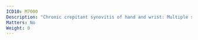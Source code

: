 ```yaml
---
ICD10: M7000
Description: "Chronic crepitant synovitis of hand and wrist: Multiple sites"
Matters: No
Weight: 0
---
```


